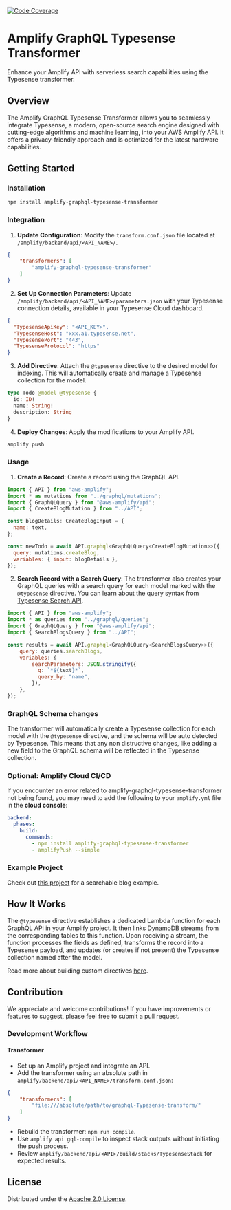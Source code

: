 [![Code Coverage](https://github.com/olliethedev/amplify-graphql-typesense-transformer/actions/workflows/coverage.yml/badge.svg)](https://github.com/olliethedev/amplify-graphql-typesense-transformer/actions/workflows/coverage.yml)


# Amplify GraphQL Typesense Transformer

Enhance your Amplify API with serverless search capabilities using the Typesense transformer.

## Overview
The Amplify GraphQL Typesense Transformer allows you to seamlessly integrate Typesense, a modern, open-source search engine designed with cutting-edge algorithms and machine learning, into your AWS Amplify API. It offers a privacy-friendly approach and is optimized for the latest hardware capabilities.

## Getting Started

### Installation
```bash
npm install amplify-graphql-typesense-transformer
```

### Integration
1. **Update Configuration**: Modify the `transform.conf.json` file located at `/amplify/backend/api/<API_NAME>/`.

```json
{
    "transformers": [
        "amplify-graphql-typesense-transformer"
    ]
}
```

2. **Set Up Connection Parameters**: Update `/amplify/backend/api/<API_NAME>/parameters.json` with your Typesense connection details, available in your Typesense Cloud dashboard.

```json
{
  "TypesenseApiKey": "<API_KEY>",
  "TypesenseHost": "xxx.a1.typesense.net",
  "TypesensePort": "443",
  "TypesenseProtocol": "https"
}
```

3. **Add Directive**: Attach the `@typesense` directive to the desired model for indexing. This will automatically create and manage a Typesense collection for the model.

```graphql
type Todo @model @typesense {
  id: ID!
  name: String!
  description: String
}
```

4. **Deploy Changes**: Apply the modifications to your Amplify API.
```bash
amplify push
```

### Usage

1. **Create a Record**: Create a record using the GraphQL API.

```javascript
import { API } from "aws-amplify";
import * as mutations from "../graphql/mutations";
import { GraphQLQuery } from "@aws-amplify/api";
import { CreateBlogMutation } from "../API";

const blogDetails: CreateBlogInput = {
  name: text,
};

const newTodo = await API.graphql<GraphQLQuery<CreateBlogMutation>>({
  query: mutations.createBlog,
  variables: { input: blogDetails },
});
```

2. **Search Record with a Search Query**: The transformer also creates your GraphQL queries with a search query for each model marked with the `@typesense` directive. You can learn about the query syntax from [Typesense Search API](https://typesense.org/docs/0.25.0/api/documents.html#search-documents).

```javascript
import { API } from "aws-amplify";
import * as queries from "../graphql/queries";
import { GraphQLQuery } from "@aws-amplify/api";
import { SearchBlogsQuery } from "../API";

const results = await API.graphql<GraphQLQuery<SearchBlogsQuery>>({
    query: queries.searchBlogs,
    variables: {
        searchParameters: JSON.stringify({
          q: `*${text}*`,
          query_by: "name",
        }),
    },
});
```

### GraphQL Schema changes
The transformer will automatically create a Typesense collection for each model with the `@typesense` directive, and the schema will be auto detected by Typesense. This means that any non distructive changes, like adding a new field to the GraphQL schema will be reflected in the Typesense collection. 


### Optional: Amplify Cloud CI/CD

If you encounter an error related to amplify-graphql-typesense-transformer not being found, you may need to add the following to your `amplify.yml` file in the **cloud console**:

```yaml
backend:
  phases:
    build:
      commands:
        - npm install amplify-graphql-typesense-transformer
        - amplifyPush --simple
```

### Example Project
Check out [this project](./examples/blog) for a searchable blog example.

## How It Works
The `@typesense` directive establishes a dedicated Lambda function for each GraphQL API in your Amplify project. It then links DynamoDB streams from the corresponding tables to this function. Upon receiving a stream, the function processes the fields as defined, transforms the record into a Typesense payload, and updates (or creates if not present) the Typesense collection named after the model.

Read more about building custom directives [here](https://docs.amplify.aws/cli/plugins/authoring/#authoring-custom-graphql-transformers--directives).

## Contribution
We appreciate and welcome contributions! If you have improvements or features to suggest, please feel free to submit a pull request.

### Development Workflow

#### Transformer
- Set up an Amplify project and integrate an API.
- Add the transformer using an absolute path in `amplify/backend/api/<API_NAME>/transform.conf.json`:

```json
{
    "transformers": [
        "file:///absolute/path/to/graphql-Typesense-transform/"
    ]
}
```

- Rebuild the transformer: `npm run compile`.
- Use `amplify api gql-compile` to inspect stack outputs without initiating the push process.
- Review `amplify/backend/api/<API>/build/stacks/TypesenseStack` for expected results.

## License
Distributed under the [Apache 2.0 License](LICENSE).

